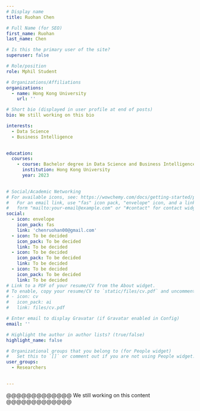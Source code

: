 ```yaml
---
# Display name
title: Ruohan Chen

# Full Name (for SEO)
first_name: Ruohan
last_name: Chen

# Is this the primary user of the site?
superuser: false

# Role/position
role: Mphil Student

# Organizations/Affiliations
organizations:
  - name: Hong Kong University
    url: ''

# Short bio (displayed in user profile at end of posts)
bio: We still working on this bio

interests:
  - Data Science
  - Business Intelligence
 

education:
  courses:
    - course: Bachelor degree in Data Science and Business Intelligence
      institution: Hong Kong University
      year: 2023
    

# Social/Academic Networking
# For available icons, see: https://wowchemy.com/docs/getting-started/page-builder/#icons
#   For an email link, use "fas" icon pack, "envelope" icon, and a link in the
#   form "mailto:your-email@example.com" or "#contact" for contact widget.
social:
  - icon: envelope
    icon_pack: fas
    link: 'chenruohan00@gmail.com'
  - icon: To be decided
    icon_pack: To be decided
    link: To be decided
  - icon: To be decided
    icon_pack: To be decided
    link: To be decided
  - icon: To be decided
    icon_pack: To be decided
    link: To be decided
# Link to a PDF of your resume/CV from the About widget.
# To enable, copy your resume/CV to `static/files/cv.pdf` and uncomment the lines below.
# - icon: cv
#   icon_pack: ai
#   link: files/cv.pdf

# Enter email to display Gravatar (if Gravatar enabled in Config)
email: ''

# Highlight the author in author lists? (true/false)
highlight_name: false

# Organizational groups that you belong to (for People widget)
#   Set this to `[]` or comment out if you are not using People widget.
user_groups:
  - Researchers

  
---
```


@@@@@@@@@@@@@ We still working on this content @@@@@@@@@@@@@


